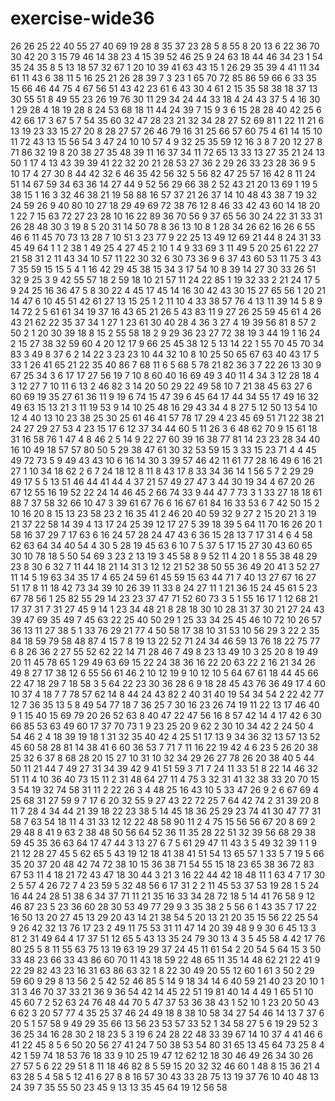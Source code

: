 # exercise-wide36
26
26
25
22
40
55
27
40
69
19
28
8
35
37
23
28
5
8
55
8
20
13
6
22
36
70
30
42
20
3
15
79
46
14
38
23
4
15
39
52
46
25
9
24
63
18
44
46
34
23
1
54
35
24
35
8
5
13
18
57
32
67
1
20
10
39
41
63
43
15
1
26
29
35
39
4
41
11
34
61
11
43
6
38
11
5
16
25
21
26
28
39
7
3
23
1
65
70
72
85
86
59
66
6
33
35
15
66
46
44
75
4
67
56
51
43
42
23
61
6
43
30
4
61
2
15
35
58
38
18
37
13
30
55
51
8
49
55
23
26
19
76
30
11
29
34
24
44
33
18
4
24
43
37
5
4
16
30
1
29
28
4
18
19
28
8
24
53
68
18
11
44
24
39
7
15
9
3
6
15
28
28
40
42
25
6
42
66
17
3
67
5
7
54
35
60
32
47
28
23
21
32
34
28
27
52
69
81
1
22
11
21
6
13
19
23
33
15
27
20
8
28
27
57
26
46
79
16
31
25
66
57
60
75
4
61
14
15
10
11
72
43
13
15
56
54
3
47
24
10
10
57
4
9
32
25
35
59
12
16
3
8
7
20
12
27
8
71
86
32
19
8
20
38
27
35
48
39
11
16
37
34
11
72
65
13
33
13
27
35
21
24
13
50
1
17
4
13
43
39
39
41
22
32
20
21
28
53
27
36
2
29
26
33
23
28
36
9
5
10
17
4
27
30
8
44
42
32
6
46
35
42
56
32
5
56
82
47
25
57
16
42
8
11
24
51
14
67
59
34
63
36
14
27
44
9
52
56
29
66
38
2
52
43
21
20
13
69
1
19
5
38
15
1
16
3
32
46
38
21
19
58
88
16
57
37
21
26
37
14
10
48
43
38
7
19
32
24
59
26
9
40
80
10
27
18
29
49
69
72
38
76
12
8
46
33
42
43
60
14
18
20
1
22
7
15
63
72
27
23
28
10
16
22
89
36
70
56
9
37
65
56
30
24
22
31
33
31
26
28
48
30
3
19
8
5
20
31
14
50
78
8
36
13
10
8
1
28
34
26
62
16
26
6
55
46
6
11
45
70
73
13
28
7
10
51
3
23
77
9
22
25
13
49
12
69
21
44
8
24
31
33
45
49
64
1
1
2
38
1
49
25
4
27
45
2
10
1
4
9
33
69
3
11
49
5
20
25
61
22
27
21
58
31
2
11
43
34
10
57
11
22
30
32
6
30
73
36
9
6
37
43
60
53
11
75
3
43
7
35
59
15
15
5
4
1
16
42
29
45
38
15
34
3
17
54
10
8
39
14
27
30
33
26
51
32
9
25
3
9
42
55
57
18
2
59
18
10
21
57
11
24
22
85
1
19
32
33
2
21
24
17
5
9
24
25
16
36
47
5
8
30
22
4
45
17
45
14
16
30
42
43
30
15
27
65
56
1
20
21
14
47
6
10
45
51
42
61
27
13
15
25
1
2
11
10
4
33
38
57
76
4
13
11
39
14
5
8
9
14
72
2
5
61
61
34
19
37
16
43
65
21
26
5
43
83
11
9
27
26
25
59
45
61
4
26
43
21
62
22
35
37
34
1
27
1
23
61
30
40
28
4
36
3
27
4
19
39
56
81
8
57
2
50
2
1
20
30
39
18
8
15
2
55
58
18
2
9
29
36
23
27
72
38
19
3
44
19
1
16
24
2
15
27
38
32
59
60
4
20
12
17
9
66
25
45
38
12
5
13
14
22
1
55
70
45
70
34
83
3
49
8
37
6
2
14
22
3
23
23
10
44
32
10
8
10
25
50
65
67
63
40
43
17
5
33
1
26
41
65
21
22
35
40
86
7
68
11
6
5
68
5
78
21
82
36
3
7
22
26
13
30
9
67
25
34
3
6
17
17
27
56
19
7
10
8
60
40
16
69
49
3
40
11
4
34
3
12
28
18
4
3
12
27
7
10
11
6
13
2
46
82
3
14
20
50
29
22
49
58
10
7
21
38
45
63
27
6
60
69
19
35
27
61
36
11
9
19
6
74
15
47
39
6
45
64
17
44
34
55
17
49
16
32
49
63
15
13
21
3
11
19
53
9
14
10
25
48
16
29
43
34
4
8
27
5
12
50
13
54
10
12
4
40
13
10
23
38
25
30
25
61
46
41
57
78
17
29
4
23
45
69
51
71
22
38
21
24
27
29
27
53
4
23
15
17
6
12
37
34
44
60
5
11
26
3
6
48
62
70
9
15
61
18
31
16
58
76
1
47
4
8
46
2
5
14
9
22
27
60
39
16
38
77
81
14
23
23
28
34
40
16
10
49
18
57
57
80
50
5
29
38
47
61
30
32
53
59
15
3
33
15
23
71
4
4
45
49
72
73
5
9
49
43
43
10
6
16
14
30
3
39
57
46
42
11
61
77
28
16
49
6
16
21
27
1
10
34
18
62
2
6
7
24
18
12
8
11
8
43
17
8
33
34
36
14
1
56
5
7
2
29
29
49
17
5
5
13
51
46
44
41
44
4
37
21
57
49
27
47
3
44
30
19
34
4
67
20
26
67
12
55
16
19
52
22
24
14
46
45
2
66
74
33
9
44
47
7
73
3
1
33
27
18
18
61
88
7
37
58
32
66
10
47
3
39
61
67
76
6
16
67
61
84
16
33
53
6
7
42
50
15
2
10
16
20
8
15
13
23
58
23
2
16
35
41
2
46
20
40
59
32
9
27
2
15
20
21
3
19
21
37
22
58
14
39
4
13
17
24
25
39
12
17
27
5
39
18
39
5
64
11
70
16
26
20
1
58
16
37
29
7
17
63
6
16
24
57
28
24
47
43
6
36
15
28
13
7
17
31
4
6
4
58
62
63
64
34
40
54
4
30
5
28
19
45
63
6
10
7
5
37
5
17
15
27
30
43
60
65
30
10
78
18
5
50
54
69
3
23
2
13
19
3
45
58
8
9
52
11
4
20
1
8
55
38
48
29
23
8
30
6
32
7
11
44
18
21
14
31
3
12
12
21
52
38
50
55
36
49
20
41
3
52
27
11
14
5
19
63
34
35
17
4
65
24
59
61
45
59
15
63
44
71
7
40
13
27
67
16
27
51
17
8
11
18
42
73
34
39
10
26
39
11
33
8
24
27
11
1
21
36
15
24
45
61
5
23
67
78
56
1
25
82
55
29
14
23
23
37
47
71
52
60
73
3
5
1
55
16
17
1
12
68
21
17
37
31
7
31
27
45
9
14
1
23
34
48
21
8
28
18
30
10
28
31
37
30
21
27
24
43
39
47
69
35
49
7
45
63
22
25
40
50
29
1
25
33
34
25
45
46
10
72
10
26
57
36
13
11
27
38
5
1
33
76
29
21
77
4
50
58
17
38
10
31
53
10
56
29
3
22
2
35
84
18
59
79
58
48
87
4
15
7
8
19
13
22
52
71
24
34
46
59
13
76
18
22
75
77
6
8
26
36
2
27
55
52
62
22
14
71
28
46
7
49
8
23
13
49
10
3
25
20
8
19
49
20
11
45
78
65
1
29
49
63
69
15
22
24
38
36
16
22
20
63
22
2
16
21
34
26
49
8
27
17
38
12
6
55
56
61
46
2
10
12
19
9
10
12
10
5
64
67
61
18
44
45
66
22
47
18
29
7
18
58
3
5
64
22
23
30
36
28
6
9
18
28
45
43
76
36
49
17
4
60
10
37
4
18
7
7
78
57
62
14
8
44
24
43
82
2
40
31
40
19
54
34
54
2
22
42
77
12
7
36
35
13
5
8
49
54
77
18
7
36
25
7
30
16
23
26
74
19
11
22
13
17
46
40
9
1
15
40
15
69
79
20
26
52
63
8
40
47
22
47
56
16
8
57
42
14
4
17
42
6
30
66
85
53
63
49
60
17
37
70
73
1
9
23
25
20
9
62
2
30
10
34
42
2
24
50
4
54
46
2
4
18
39
19
18
1
31
32
35
40
42
4
25
51
17
13
9
34
36
32
13
57
13
52
45
60
58
28
81
14
38
41
6
60
36
53
7
71
7
11
16
22
19
42
4
6
23
5
26
20
38
25
32
6
37
8
68
28
20
15
27
10
31
10
32
34
29
26
27
78
26
20
38
40
5
44
50
11
21
44
7
49
27
31
34
39
42
9
41
51
59
3
71
7
24
11
33
51
8
22
14
46
32
51
11
4
10
36
40
73
15
11
2
31
48
64
27
11
4
75
3
32
31
41
32
38
33
20
70
15
3
54
19
32
74
58
31
11
2
22
26
3
4
48
25
16
43
10
5
33
47
26
9
2
6
67
69
4
25
68
31
27
59
9
7
17
6
20
32
55
9
27
43
22
72
25
7
64
42
74
2
31
39
20
8
11
7
28
4
34
44
21
39
18
22
23
38
5
14
45
18
36
25
29
23
74
41
30
47
77
31
58
7
63
54
18
11
4
31
33
12
12
22
48
58
90
11
2
4
75
15
56
56
67
20
8
69
2
29
48
8
41
9
63
2
38
48
50
56
64
52
36
11
35
28
22
51
32
39
56
68
29
38
59
45
35
36
63
64
17
47
44
3
13
27
6
7
5
61
29
47
11
43
3
5
49
32
39
1
1
9
21
12
28
27
45
5
62
65
5
43
19
12
18
41
38
41
51
54
13
65
57
1
33
5
7
19
5
66
35
20
37
20
48
42
74
72
38
10
15
36
38
71
54
55
15
18
23
65
38
36
72
83
67
53
11
4
18
21
72
43
47
18
30
44
3
21
3
16
22
44
42
18
48
11
1
63
4
7
17
30
2
5
57
4
26
72
7
4
23
59
5
32
48
56
6
17
31
2
2
11
45
53
37
53
19
28
1
5
24
16
44
24
28
51
38
6
34
37
71
11
21
35
16
33
34
28
72
18
5
14
41
76
58
9
12
46
87
23
5
23
36
60
28
30
53
49
77
29
9
3
35
38
2
5
56
6
1
43
35
7
17
22
16
50
13
20
27
45
13
29
20
43
14
21
38
54
5
20
13
21
20
35
15
56
22
25
54
9
26
42
32
13
76
17
23
2
49
11
75
53
31
11
47
14
20
39
48
9
9
30
6
45
13
3
81
2
31
49
64
4
17
37
51
12
65
5
43
13
35
24
79
30
13
4
3
5
45
58
4
42
17
76
80
25
5
8
11
55
63
75
13
19
63
19
29
37
24
45
11
61
54
2
20
54
5
64
15
3
50
33
48
23
66
33
43
86
60
70
11
43
18
59
22
48
65
11
35
14
48
62
21
22
41
9
22
29
82
43
23
16
31
63
86
63
32
1
8
22
30
49
20
55
12
60
1
61
3
50
2
29
59
60
9
29
8
13
56
2
5
42
52
46
85
5
14
9
18
34
14
6
40
59
21
40
23
20
10
1
31
3
46
70
37
33
21
36
9
36
54
42
14
45
22
51
19
81
40
14
4
49
1
65
51
10
45
60
7
2
52
63
24
76
48
44
70
5
47
37
53
36
38
43
1
52
10
1
23
20
50
43
6
62
3
20
57
77
4
35
25
37
46
24
49
18
8
38
10
58
34
27
54
46
14
13
7
37
6
20
5
1
57
58
9
49
29
35
66
13
56
23
53
57
33
52
1
34
58
27
5
6
19
29
52
3
36
25
34
16
28
30
2
18
23
5
3
19
6
24
28
22
48
33
39
67
14
10
37
4
41
46
6
41
22
45
8
5
6
50
20
56
27
41
24
7
50
38
53
54
80
31
65
13
45
64
73
25
8
4
42
1
59
74
18
53
76
18
33
9
10
25
19
47
12
62
12
18
30
46
49
26
34
30
26
27
57
5
6
22
29
51
8
11
18
46
82
8
5
59
15
20
32
32
46
60
1
48
8
15
36
21
4
63
28
5
4
58
5
12
41
6
27
8
8
16
57
30
43
33
28
75
13
19
37
76
10
40
48
13
24
39
7
35
55
50
23
45
9
13
13
35
45
64
19
12
56
58
